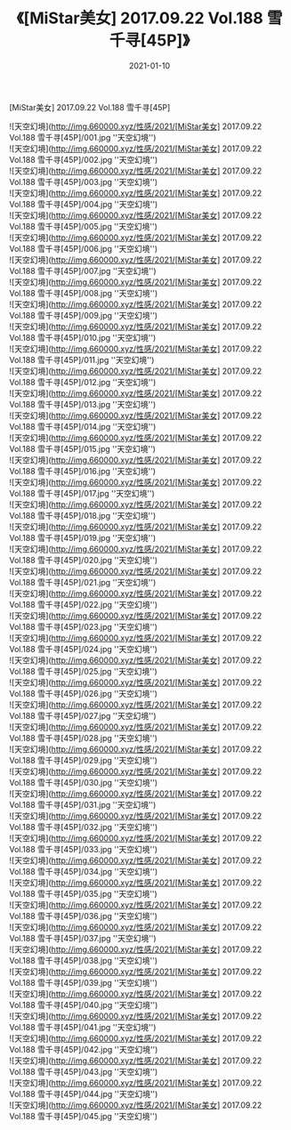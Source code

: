 ﻿---
layout: post
title:  《[MiStar美女] 2017.09.22 Vol.188 雪千寻[45P]》
date:   2021-01-10
img: http://img.660000.xyz/性感/2021/[MiStar美女] 2017.09.22 Vol.188 雪千寻[45P]/000.jpg
categories: [美女, 性感, 泳衣]
---

[MiStar美女] 2017.09.22 Vol.188 雪千寻[45P]



![天空幻境](http://img.660000.xyz/性感/2021/[MiStar美女] 2017.09.22 Vol.188 雪千寻[45P]/001.jpg ''天空幻境'') <br>
![天空幻境](http://img.660000.xyz/性感/2021/[MiStar美女] 2017.09.22 Vol.188 雪千寻[45P]/002.jpg ''天空幻境'') <br>
![天空幻境](http://img.660000.xyz/性感/2021/[MiStar美女] 2017.09.22 Vol.188 雪千寻[45P]/003.jpg ''天空幻境'') <br>
![天空幻境](http://img.660000.xyz/性感/2021/[MiStar美女] 2017.09.22 Vol.188 雪千寻[45P]/004.jpg ''天空幻境'') <br>
![天空幻境](http://img.660000.xyz/性感/2021/[MiStar美女] 2017.09.22 Vol.188 雪千寻[45P]/005.jpg ''天空幻境'') <br>
![天空幻境](http://img.660000.xyz/性感/2021/[MiStar美女] 2017.09.22 Vol.188 雪千寻[45P]/006.jpg ''天空幻境'') <br>
![天空幻境](http://img.660000.xyz/性感/2021/[MiStar美女] 2017.09.22 Vol.188 雪千寻[45P]/007.jpg ''天空幻境'') <br>
![天空幻境](http://img.660000.xyz/性感/2021/[MiStar美女] 2017.09.22 Vol.188 雪千寻[45P]/008.jpg ''天空幻境'') <br>
![天空幻境](http://img.660000.xyz/性感/2021/[MiStar美女] 2017.09.22 Vol.188 雪千寻[45P]/009.jpg ''天空幻境'') <br>
![天空幻境](http://img.660000.xyz/性感/2021/[MiStar美女] 2017.09.22 Vol.188 雪千寻[45P]/010.jpg ''天空幻境'') <br>
![天空幻境](http://img.660000.xyz/性感/2021/[MiStar美女] 2017.09.22 Vol.188 雪千寻[45P]/011.jpg ''天空幻境'') <br>
![天空幻境](http://img.660000.xyz/性感/2021/[MiStar美女] 2017.09.22 Vol.188 雪千寻[45P]/012.jpg ''天空幻境'') <br>
![天空幻境](http://img.660000.xyz/性感/2021/[MiStar美女] 2017.09.22 Vol.188 雪千寻[45P]/013.jpg ''天空幻境'') <br>
![天空幻境](http://img.660000.xyz/性感/2021/[MiStar美女] 2017.09.22 Vol.188 雪千寻[45P]/014.jpg ''天空幻境'') <br>
![天空幻境](http://img.660000.xyz/性感/2021/[MiStar美女] 2017.09.22 Vol.188 雪千寻[45P]/015.jpg ''天空幻境'') <br>
![天空幻境](http://img.660000.xyz/性感/2021/[MiStar美女] 2017.09.22 Vol.188 雪千寻[45P]/016.jpg ''天空幻境'') <br>
![天空幻境](http://img.660000.xyz/性感/2021/[MiStar美女] 2017.09.22 Vol.188 雪千寻[45P]/017.jpg ''天空幻境'') <br>
![天空幻境](http://img.660000.xyz/性感/2021/[MiStar美女] 2017.09.22 Vol.188 雪千寻[45P]/018.jpg ''天空幻境'') <br>
![天空幻境](http://img.660000.xyz/性感/2021/[MiStar美女] 2017.09.22 Vol.188 雪千寻[45P]/019.jpg ''天空幻境'') <br>
![天空幻境](http://img.660000.xyz/性感/2021/[MiStar美女] 2017.09.22 Vol.188 雪千寻[45P]/020.jpg ''天空幻境'') <br>
![天空幻境](http://img.660000.xyz/性感/2021/[MiStar美女] 2017.09.22 Vol.188 雪千寻[45P]/021.jpg ''天空幻境'') <br>
![天空幻境](http://img.660000.xyz/性感/2021/[MiStar美女] 2017.09.22 Vol.188 雪千寻[45P]/022.jpg ''天空幻境'') <br>
![天空幻境](http://img.660000.xyz/性感/2021/[MiStar美女] 2017.09.22 Vol.188 雪千寻[45P]/023.jpg ''天空幻境'') <br>
![天空幻境](http://img.660000.xyz/性感/2021/[MiStar美女] 2017.09.22 Vol.188 雪千寻[45P]/024.jpg ''天空幻境'') <br>
![天空幻境](http://img.660000.xyz/性感/2021/[MiStar美女] 2017.09.22 Vol.188 雪千寻[45P]/025.jpg ''天空幻境'') <br>
![天空幻境](http://img.660000.xyz/性感/2021/[MiStar美女] 2017.09.22 Vol.188 雪千寻[45P]/026.jpg ''天空幻境'') <br>
![天空幻境](http://img.660000.xyz/性感/2021/[MiStar美女] 2017.09.22 Vol.188 雪千寻[45P]/027.jpg ''天空幻境'') <br>
![天空幻境](http://img.660000.xyz/性感/2021/[MiStar美女] 2017.09.22 Vol.188 雪千寻[45P]/028.jpg ''天空幻境'') <br>
![天空幻境](http://img.660000.xyz/性感/2021/[MiStar美女] 2017.09.22 Vol.188 雪千寻[45P]/029.jpg ''天空幻境'') <br>
![天空幻境](http://img.660000.xyz/性感/2021/[MiStar美女] 2017.09.22 Vol.188 雪千寻[45P]/030.jpg ''天空幻境'') <br>
![天空幻境](http://img.660000.xyz/性感/2021/[MiStar美女] 2017.09.22 Vol.188 雪千寻[45P]/031.jpg ''天空幻境'') <br>
![天空幻境](http://img.660000.xyz/性感/2021/[MiStar美女] 2017.09.22 Vol.188 雪千寻[45P]/032.jpg ''天空幻境'') <br>
![天空幻境](http://img.660000.xyz/性感/2021/[MiStar美女] 2017.09.22 Vol.188 雪千寻[45P]/033.jpg ''天空幻境'') <br>
![天空幻境](http://img.660000.xyz/性感/2021/[MiStar美女] 2017.09.22 Vol.188 雪千寻[45P]/034.jpg ''天空幻境'') <br>
![天空幻境](http://img.660000.xyz/性感/2021/[MiStar美女] 2017.09.22 Vol.188 雪千寻[45P]/035.jpg ''天空幻境'') <br>
![天空幻境](http://img.660000.xyz/性感/2021/[MiStar美女] 2017.09.22 Vol.188 雪千寻[45P]/036.jpg ''天空幻境'') <br>
![天空幻境](http://img.660000.xyz/性感/2021/[MiStar美女] 2017.09.22 Vol.188 雪千寻[45P]/037.jpg ''天空幻境'') <br>
![天空幻境](http://img.660000.xyz/性感/2021/[MiStar美女] 2017.09.22 Vol.188 雪千寻[45P]/038.jpg ''天空幻境'') <br>
![天空幻境](http://img.660000.xyz/性感/2021/[MiStar美女] 2017.09.22 Vol.188 雪千寻[45P]/039.jpg ''天空幻境'') <br>
![天空幻境](http://img.660000.xyz/性感/2021/[MiStar美女] 2017.09.22 Vol.188 雪千寻[45P]/040.jpg ''天空幻境'') <br>
![天空幻境](http://img.660000.xyz/性感/2021/[MiStar美女] 2017.09.22 Vol.188 雪千寻[45P]/041.jpg ''天空幻境'') <br>
![天空幻境](http://img.660000.xyz/性感/2021/[MiStar美女] 2017.09.22 Vol.188 雪千寻[45P]/042.jpg ''天空幻境'') <br>
![天空幻境](http://img.660000.xyz/性感/2021/[MiStar美女] 2017.09.22 Vol.188 雪千寻[45P]/043.jpg ''天空幻境'') <br>
![天空幻境](http://img.660000.xyz/性感/2021/[MiStar美女] 2017.09.22 Vol.188 雪千寻[45P]/044.jpg ''天空幻境'') <br>
![天空幻境](http://img.660000.xyz/性感/2021/[MiStar美女] 2017.09.22 Vol.188 雪千寻[45P]/045.jpg ''天空幻境'') <br>